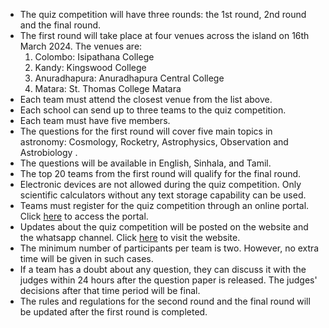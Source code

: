 - The quiz competition will have three rounds: the 1st round, 2nd round and the final round.
- The first round will take place at four venues across the island on 16th March 2024. The venues are:
  1. Colombo: Isipathana College
  2. Kandy: Kingswood College
  3. Anuradhapura: Anuradhapura Central College
  4. Matara: St. Thomas College Matara
- Each team must attend the closest venue from the list above.
- Each school can send up to three teams to the quiz competition.
- Each team must have five members.
- The questions for the first round will cover five main topics in astronomy: Cosmology, Rocketry, Astrophysics, Observation and Astrobiology .
- The questions will be available in English, Sinhala, and Tamil.
- The top 20 teams from the first round will qualify for the final round.
- Electronic devices are not allowed during the quiz competition. Only scientific calculators without any text storage capability can be used.
- Teams must register for the quiz competition through an online portal. Click [here](https://sky24-icas.web.app) to access the portal.
- Updates about the quiz competition will be posted on the website and the whatsapp channel. Click [here](https://sky24-icas.web.app) to visit the website.
- The minimum number of participants per team is two. However, no extra time will be given in such cases.
- If a team has a doubt about any question, they can discuss it with the judges within 24 hours after the question paper is released. The judges' decisions after that time period will be final.
- The rules and regulations for the second round and the final round will be updated after the first round is completed.
